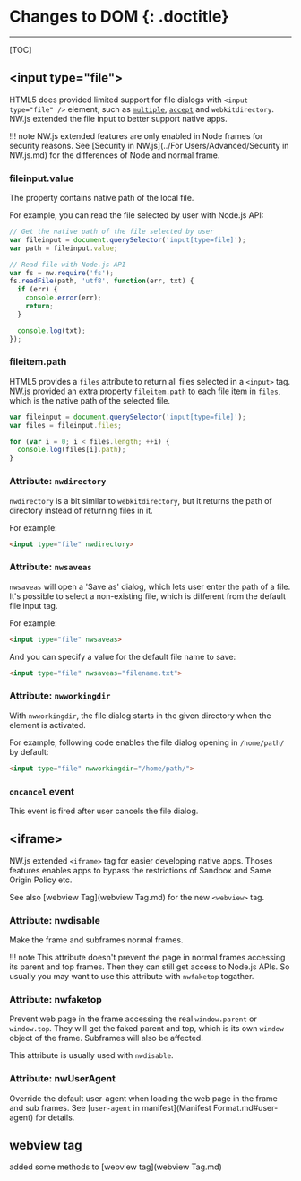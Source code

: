 # Changes to DOM {: .doctitle}
---

[TOC]

## &lt;input type="file"&gt;

HTML5 does provided limited support for file dialogs with `<input type="file" />` element, such as [`multiple`](https://developer.mozilla.org/en-US/docs/Web/HTML/Element/input#attr-multiple), [`accept`](https://developer.mozilla.org/en-US/docs/Web/HTML/Element/input#attr-accept) and `webkitdirectory`. NW.js extended the file input to better support native apps.

!!! note
    NW.js extended features are only enabled in Node frames for security reasons. See [Security in NW.js](../For Users/Advanced/Security in NW.js.md) for the differences of Node and normal frame.

### fileinput.value

The property contains native path of the local file.

For example, you can read the file selected by user with Node.js API:

```javascript
// Get the native path of the file selected by user
var fileinput = document.querySelector('input[type=file]');
var path = fileinput.value;

// Read file with Node.js API
var fs = nw.require('fs');
fs.readFile(path, 'utf8', function(err, txt) {
  if (err) {
    console.error(err);
    return;
  }

  console.log(txt);
});
```

### fileitem.path

HTML5 provides a `files` attribute to return all files selected in a `<input>` tag. NW.js provided an extra property `fileitem.path` to each file item in `files`, which is the native path of the selected file.

```javascript
var fileinput = document.querySelector('input[type=file]');
var files = fileinput.files;

for (var i = 0; i < files.length; ++i) {
  console.log(files[i].path);
}
```

### Attribute: `nwdirectory`

`nwdirectory` is a bit similar to `webkitdirectory`, but it returns the path of directory instead of returning files in it.

For example:

```html
<input type="file" nwdirectory>
```

### Attribute: `nwsaveas`

`nwsaveas` will open a 'Save as' dialog, which lets user enter the path of a file. It's possible to select a non-existing file, which is different from the default file input tag.

For example:

```html
<input type="file" nwsaveas>
```

And you can specify a value for the default file name to save:

```html
<input type="file" nwsaveas="filename.txt">
```

### Attribute: `nwworkingdir`

With `nwworkingdir`, the file dialog starts in the given directory when the element is activated.

For example, following code enables the file dialog opening in `/home/path/` by default:

```html
<input type="file" nwworkingdir="/home/path/">
```
### `oncancel` event

This event is fired after user cancels the file dialog.

## &lt;iframe&gt;

NW.js extended `<iframe>` tag for easier developing native apps. Thoses features enables apps to bypass the restrictions of Sandbox and Same Origin Policy etc.

See also [webview Tag](webview Tag.md) for the new `<webview>` tag.

### Attribute: nwdisable

Make the frame and subframes normal frames.

!!! note
    This attribute doesn't prevent the page in normal frames accessing its parent and top frames. Then they can still get access to Node.js APIs. So usually you may want to use this attribute with `nwfaketop` togather.

### Attribute: nwfaketop

Prevent web page in the frame accessing the real `window.parent` or `window.top`. They will get the faked parent and top, which is its own `window` object of the frame. Subframes will also be affected.

This attribute is usually used with `nwdisable`.

### Attribute: nwUserAgent

Override the default user-agent when loading the web page in the frame and sub frames. See [`user-agent` in manifest](Manifest Format.md#user-agent) for details.

## webview tag

added some methods to [webview tag](webview Tag.md)